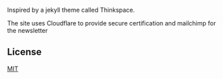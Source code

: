 Inspired by a jekyll theme called Thinkspace.

The site uses Cloudflare to provide secure certification and mailchimp for the newsletter 


## License

[MIT](LICENSE.md)
